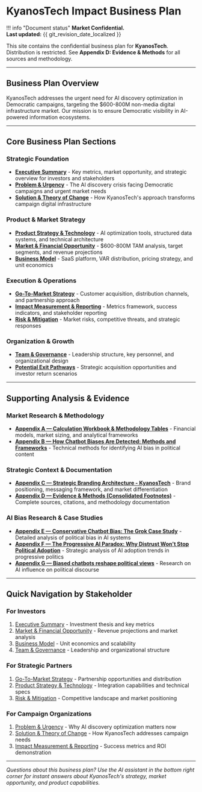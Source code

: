 # KyanosTech Impact Business Plan

!!! info "Document status"
    **Market Confidential.**  
    **Last updated:** {{ git_revision_date_localized }}

This site contains the confidential business plan for **KyanosTech**.  
Distribution is restricted. See **Appendix D: Evidence & Methods** for all sources and methodology.

---

## Business Plan Overview

KyanosTech addresses the urgent need for AI discovery optimization in Democratic campaigns, targeting the $600-800M non-media digital infrastructure market. Our mission is to ensure Democratic visibility in AI-powered information ecosystems.

---

## Core Business Plan Sections

### **Strategic Foundation**
- **[Executive Summary](ky-executive-summary.md)** - Key metrics, market opportunity, and strategic overview for investors and stakeholders
- **[Problem & Urgency](ky-problem-urgency.md)** - The AI discovery crisis facing Democratic campaigns and urgent market needs
- **[Solution & Theory of Change](ky-solution-theory.md)** - How KyanosTech's approach transforms campaign digital infrastructure

### **Product & Market Strategy**  
- **[Product Strategy & Technology](ky-products-tech.md)** - AI optimization tools, structured data systems, and technical architecture
- **[Market & Financial Opportunity](ky-market-opportunity.md)** - $600-800M TAM analysis, target segments, and revenue projections
- **[Business Model](ky-business-model.md)** - SaaS platform, VAR distribution, pricing strategy, and unit economics

### **Execution & Operations**
- **[Go-To-Market Strategy](ky-go-to-market.md)** - Customer acquisition, distribution channels, and partnership approach  
- **[Impact Measurement & Reporting](ky-impact-measurement.md)** - Metrics framework, success indicators, and stakeholder reporting
- **[Risk & Mitigation](ky-risk-mitigation.md)** - Market risks, competitive threats, and strategic responses

### **Organization & Growth**
- **[Team & Governance](ky-team-governance.md)** - Leadership structure, key personnel, and organizational design
- **[Potential Exit Pathways](ky-exit-pathways.md)** - Strategic acquisition opportunities and investor return scenarios

---

## Supporting Analysis & Evidence

### **Market Research & Methodology**
- **[Appendix A — Calculation Workbook & Methodology Tables](ky-appendix-a.md)** - Financial models, market sizing, and analytical frameworks
- **[Appendix B — How Chatbot Biases Are Detected: Methods and Frameworks](ky-appendix-bias-detection.md)** - Technical methods for identifying AI bias in political content

### **Strategic Context & Documentation**  
- **[Appendix C — Strategic Branding Architecture - KyanosTech](ky-appendix-c-branding.md)** - Brand positioning, messaging framework, and market differentiation
- **[Appendix D — Evidence & Methods (Consolidated Footnotes)](ky-appendix-d-evidence.md)** - Complete sources, citations, and methodology documentation

### **AI Bias Research & Case Studies**
- **[Appendix E — Conservative Chatbot Bias: The Grok Case Study](ky-appendix-grok-bias.md)** - Detailed analysis of political bias in AI systems
- **[Appendix F — The Progressive AI Paradox: Why Distrust Won't Stop Political Adoption](ky-appendix-compass.md)** - Strategic analysis of AI adoption trends in progressive politics
- **[Appendix G — Biased chatbots reshape political views](ky-appendix-compass-legacy.md)** - Research on AI influence on political discourse

---

## Quick Navigation by Stakeholder

### **For Investors**
1. [Executive Summary](ky-executive-summary.md) - Investment thesis and key metrics
2. [Market & Financial Opportunity](ky-market-opportunity.md) - Revenue projections and market analysis  
3. [Business Model](ky-business-model.md) - Unit economics and scalability
4. [Team & Governance](ky-team-governance.md) - Leadership and organizational structure

### **For Strategic Partners**
1. [Go-To-Market Strategy](ky-go-to-market.md) - Partnership opportunities and distribution
2. [Product Strategy & Technology](ky-products-tech.md) - Integration capabilities and technical specs
3. [Risk & Mitigation](ky-risk-mitigation.md) - Competitive landscape and market positioning

### **For Campaign Organizations**  
1. [Problem & Urgency](ky-problem-urgency.md) - Why AI discovery optimization matters now
2. [Solution & Theory of Change](ky-solution-theory.md) - How KyanosTech addresses campaign needs
3. [Impact Measurement & Reporting](ky-impact-measurement.md) - Success metrics and ROI demonstration

---

*Questions about this business plan? Use the AI assistant in the bottom right corner for instant answers about KyanosTech's strategy, market opportunity, and product capabilities.*
